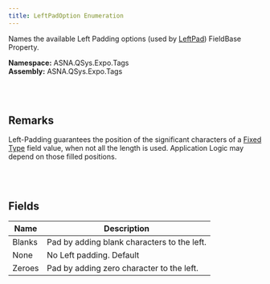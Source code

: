 ```yaml
---
title: LeftPadOption Enumeration
---
```


Names the available Left Padding options (used by [LeftPad](/reference/expo/qsys-expo-tags/dds-field-base.html#properties)) FieldBase Property.

**Namespace:** ASNA.QSys.Expo.Tags <br/>
**Assembly:** ASNA.QSys.Expo.Tags

<br>
<br>

## Remarks

Left-Padding guarantees the position of the significant characters of a [Fixed Type](/concepts/program-structure/qsys-fixedtypes.html) field value, when not all the length is used. Application Logic may depend on those filled positions. 

<br>
<br>

## Fields

| Name | Description
| --- | --- 
| Blanks | Pad by adding blank characters to the left.
| None | No Left padding. Default
| Zeroes | Pad by adding zero character to the left.

<br>
<br>

